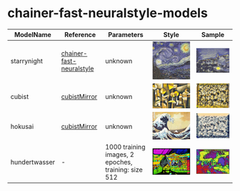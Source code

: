 # chainer-fast-neuralstyle-models

ModelName | Reference | Parameters | Style | Sample
--- | --- | --- | --- | ---
starrynight | [chainer-fast-neuralstyle](https://github.com/yusuketomoto/chainer-fast-neuralstyle) | unknown |![starrynight](images/starrynight-style.jpg) | ![starrynight](images/starrynight.jpg)
cubist | [cubistMirror](https://github.com/genekogan/CubistMirror/) | unknown |![cubist](images/cubist-style.jpg?raw=true) |![cubist](images/cubist.jpg?raw=true)
hokusai | [cubistMirror](https://github.com/genekogan/CubistMirror/) | unknown | ![hokusai](images/hokusai-style.jpg?raw=true)| ![hokusai](images/hokusai.jpg?raw=true)
hundertwasser | - | 1000 training images, 2 epoches, training: size 512  | ![hokusai](images/hundertwasser-style.jpg?raw=true)| ![hokusai](images/hundertwasser.jpg?raw=true)
